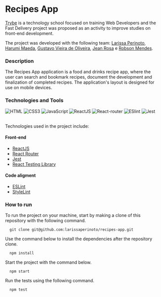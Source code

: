 # Recipes App

[Trybe](https://www.betrybe.com/) is a technology school focused on training Web Developers and the Fast Delivery project was proposed as an activity to improve studies on front-end development.

The project was developed with the following team: [Larissa Perinoto](https://github.com/larissaperinoto), [Harumi Maeda](https://github.com/harumimaeda), [Gustavo Vieira de Oliveira](https://github.com/Gusvioli), [Jean Rosa](https://github.com/Jean-Rosa19) e [Robson Mendes](https://github.com/Robsonmendes1987).

### Description

The Recipes App application is a food and drinks recipe app, where the user can search and bookmark recipes, document the development and finalization of completed recipes. The application's layout is designed for use on mobile devices.

### Technologies and Tools

<div>
 <img src='https://img.shields.io/badge/HTML5-E34F26?style=for-the-badge&logo=html5&logoColor=white' alt='HTML' />
  <img src='https://img.shields.io/badge/CSS3-1572B6?style=for-the-badge&logo=css3&logoColor=white' alt='CSS3' />
  <img src='https://img.shields.io/badge/JavaScript-F7DF1E?style=for-the-badge&logo=javascript&logoColor=black' alt='JavaScript' />
  <img src='https://img.shields.io/badge/React-20232A?style=for-the-badge&logo=react&logoColor=61DAFB' alt='ReactJS' />
  <img src='https://img.shields.io/badge/React_Router-CA4245?style=for-the-badge&logo=react-router&logoColor=white' alt='React-router' />
  <img src='https://img.shields.io/badge/eslint-3A33D1?style=for-the-badge&logo=eslint&logoColor=white' alt='ESlint' />
  <img src='https://img.shields.io/badge/Jest-C21325?style=for-the-badge&logo=jest&logoColor=white' alt='Jest' />
</div>
<br>

Technologies used in the project include:

#### Front-end

- [ReactJS](https://pt-br.reactjs.org/)
- [React Router](https://reactrouter.com/en/main)
- [Jest](https://jestjs.io/pt-BR/)
- [React Testing Library](https://testing-library.com/docs/react-testing-library/intro/)

#### Code aligment
- [ESLint](https://github.com/eslint/eslint)
- [StyleLint](https://stylelint.io/)

### How to run

To run the project on your machine, start by making a clone of this repository with the following command.

      git clone git@github.com:larissaperinoto/recipes-app.git

Use the command below to install the dependencies after the repository clone.

      npm install

Start the project with the command below.

      npm start

Run the tests using the following command.

      npm test
